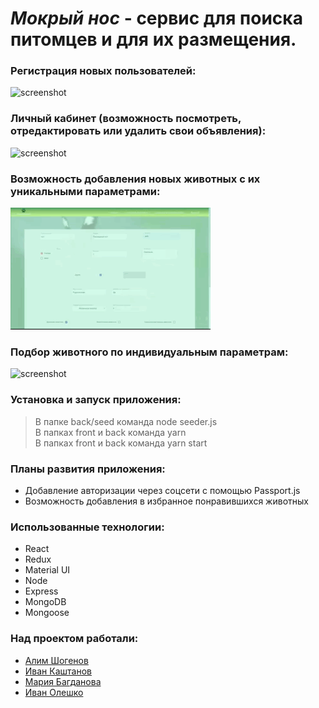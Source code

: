 # ***Мокрый нос*** - сервис для поиска питомцев и для их размещения.


### Регистрация новых пользователей:
![screenshot](readme-assets/register.gif)
### Личный кабинет (возможность посмотреть, отредактировать или удалить свои объявления):
![screenshot](readme-assets/account.gif)
### Возможность добавления новых животных с их уникальными параметрами:
![screenshot](readme-assets/adding.gif)
### Подбор животного по индивидуальным параметрам:
![screenshot](readme-assets/filter.gif)

### Установка и запуск приложения:
> В папке back/seed команда node seeder.js <br/>
> В папках front и back команда yarn <br/>
> В папках front и back команда yarn start

### Планы развития приложения:
* Добавление авторизации через соцсети с помощью Passport.js
* Возможность добавления в избранное понравившихся животных

### Использованные технологии:
* React
* Redux
* Material UI
* Node
* Express
* MongoDB
* Mongoose


### Над проектом работали:
* [Алим Шогенов](https://github.com/ALIMS63)
* [Иван Каштанов](https://github.com/kashtn)
* [Мария Багданова](https://github.com/Mariya-Bogdanova)
* [Иван Олешко](https://github.com/ivan-olesko-JS20)


